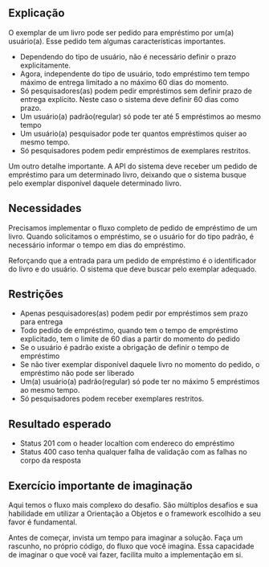 ## Explicação 

O exemplar de um livro pode ser pedido para empréstimo por um(a) usuário(a). Esse pedido tem algumas características importantes. 

* Dependendo do tipo de usuário, não é necessário definir o prazo explicitamente.
* Agora, independente do tipo de usuário, todo empréstimo tem tempo máximo de entrega limitado a no máximo 60 dias do momento. 
* Só pesquisadores(as) podem pedir empréstimos sem definir prazo de entrega explícito. Neste caso o sistema deve definir 60 dias como prazo. 
* Um usuário(a) padrão(regular) só pode ter até 5 empréstimos ao mesmo tempo
* Um usuário(a) pesquisador pode ter quantos empréstimos quiser ao mesmo tempo.
* Só pesquisadores podem pedir empréstimos de exemplares restritos.

Um outro detalhe importante. A API do sistema deve receber um pedido de empréstimo para um determinado livro, deixando que o sistema busque pelo exemplar disponível daquele determinado livro. 

## Necessidades

Precisamos implementar o fluxo completo de pedido de empréstimo de um livro. Quando solicitamos o empréstimo, se o usuário for do tipo padrão, é necessário informar o tempo em dias do empréstimo.

Reforçando que a entrada para um pedido de empréstimo é o identificador do livro e do usuário. O sistema que deve buscar pelo exemplar adequado.

## Restrições

* Apenas pesquisadores(as) podem pedir por empréstimos sem prazo para entrega
* Todo pedido de empréstimo, quando tem o tempo de empréstimo explicitado, tem o limite de 60 dias a partir do momento do pedido
* Se o usuário é padrão existe a obrigação de definir o tempo de empréstimo
* Se não tiver exemplar disponível daquele livro no momento do pedido, o empréstimo não pode ser liberado
* Um(a) usuário(a) padrão(regular) só pode ter no máximo 5 empréstimos ao mesmo tempo. 
* Só pesquisadores podem receber exemplares restritos. 

## Resultado esperado

* Status 201 com o header localtion com endereco do empréstimo
* Status 400 caso tenha qualquer falha de validação com as falhas no corpo da resposta

## Exercício importante de imaginação

Aqui temos o fluxo mais complexo do desafio. São múltiplos desafios e sua habilidade em utilizar a Orientação a Objetos e o framework escolhido a seu favor é fundamental. 

Antes de começar, invista um tempo para imaginar a solução. Faça um rascunho, no próprio código, do fluxo que você imagina. Essa capacidade de imaginar o que você vai fazer, facilita muito a implementação em si.

